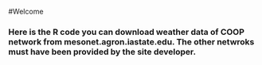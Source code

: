 #Welcome
### Here is the R code you can download weather data of COOP network from mesonet.agron.iastate.edu. The other netwroks must have been provided by the site developer.
